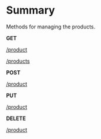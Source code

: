 # Summary

Methods for managing the products.

**GET**

[/product](/endpoints/products/get.html#product)

[/products](/endpoints/products/get.html#products)

**POST**

[/product](/endpoints/products/post.html#product)

**PUT**

[/product](/endpoints/products/put.html#product)

**DELETE**

[/product](/endpoints/products/delete.html#product)
